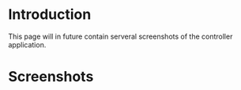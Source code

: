 # Introduction #

This page will in future contain serveral screenshots of the controller application.

# Screenshots #